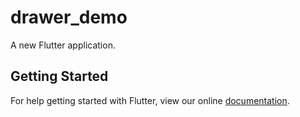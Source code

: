 # drawer_demo

A new Flutter application.

## Getting Started

For help getting started with Flutter, view our online
[documentation](https://flutter.io/).
